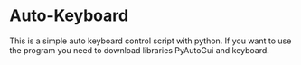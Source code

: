 # Auto-Keyboard
This is a simple auto keyboard control script with python.
If you want to use the program you need to download libraries PyAutoGui and keyboard.
